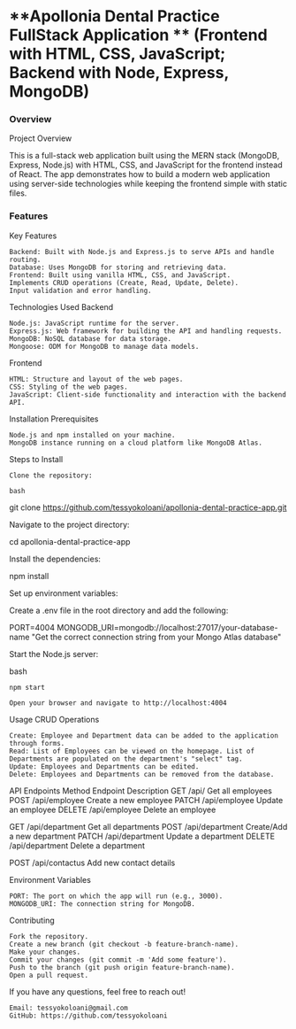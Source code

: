 **Apollonia Dental Practice FullStack Application **
(Frontend with HTML, CSS, JavaScript; Backend with Node, Express, MongoDB)
=====================================
### Overview
Project Overview

This is a full-stack web application built using the MERN stack (MongoDB, Express, Node.js) with HTML, CSS, and JavaScript for the frontend instead of React. The app demonstrates how to build a modern web application using server-side technologies while keeping the frontend simple with static files.

### Features
Key Features

    Backend: Built with Node.js and Express.js to serve APIs and handle routing.
    Database: Uses MongoDB for storing and retrieving data.
    Frontend: Built using vanilla HTML, CSS, and JavaScript.
    Implements CRUD operations (Create, Read, Update, Delete).
    Input validation and error handling.

Technologies Used
Backend

    Node.js: JavaScript runtime for the server.
    Express.js: Web framework for building the API and handling requests.
    MongoDB: NoSQL database for data storage.
    Mongoose: ODM for MongoDB to manage data models.

Frontend

    HTML: Structure and layout of the web pages.
    CSS: Styling of the web pages.
    JavaScript: Client-side functionality and interaction with the backend API.

Installation
Prerequisites

    Node.js and npm installed on your machine.
    MongoDB instance running on a cloud platform like MongoDB Atlas.

Steps to Install

    Clone the repository:

    bash

git clone https://github.com/tessyokoloani/apollonia-dental-practice-app.git

Navigate to the project directory:

cd apollonia-dental-practice-app

Install the dependencies:

npm install

Set up environment variables:

Create a .env file in the root directory and add the following:

PORT=4004
MONGODB_URI=mongodb://localhost:27017/your-database-name "Get the correct connection string from your Mongo Atlas database"

Start the Node.js server:

bash

    npm start

    Open your browser and navigate to http://localhost:4004

Usage
CRUD Operations

    Create: Employee and Department data can be added to the application through forms.
    Read: List of Employees can be viewed on the homepage. List of Departments are populated on the department's "select" tag.
    Update: Employees and Departments can be edited.
    Delete: Employees and Departments can be removed from the database.

API Endpoints
Method	                      Endpoint	                         Description
GET                         	/api/	                         Get all employees
POST                            /api/employee	                 Create a new employee
PATCH	                        /api/employee                    Update an employee
DELETE	                        /api/employee	                 Delete an employee

GET	                            /api/department	                 Get all departments
POST                            /api/department	                 Create/Add a new department
PATCH	                        /api/department                  Update a department
DELETE	                        /api/department	                 Delete a department

POST                            /api/contactus                   Add new contact details


Environment Variables

    PORT: The port on which the app will run (e.g., 3000).
    MONGODB_URI: The connection string for MongoDB.

Contributing

    Fork the repository.
    Create a new branch (git checkout -b feature-branch-name).
    Make your changes.
    Commit your changes (git commit -m 'Add some feature').
    Push to the branch (git push origin feature-branch-name).
    Open a pull request.


If you have any questions, feel free to reach out!

    Email: tessyokoloani@gmail.com
    GitHub: https://github.com/tessyokoloani
